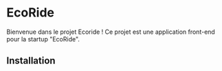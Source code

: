 # EcoRide
Bienvenue dans le projet Ecoride ! Ce projet est une application front-end pour la startup "EcoRide".

## Installation